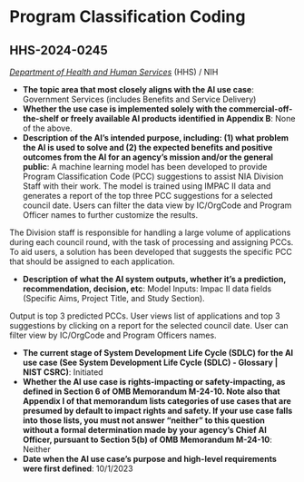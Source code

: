 # Program Classification Coding
## HHS-2024-0245
_[Department of Health and Human Services](<../3_agency/Department of Health and Human Services.md>)_ (HHS) / NIH


+ **The topic area that most closely aligns with the AI use case**: Government Services (includes Benefits and Service Delivery)
+ **Whether the use case is implemented solely with the commercial-off-the-shelf or freely available AI products identified in Appendix B**: None of the above.
+ **Description of the AI’s intended purpose, including: (1) what problem the AI is used to solve and (2) the expected benefits and positive outcomes from the AI for an agency’s mission and/or the general public**: A machine learning model has been developed to provide Program Classification Code (PCC) suggestions to assist NIA Division Staff with their work. The model is trained using IMPAC II data and generates a report of the top three PCC suggestions for a selected council date. Users can filter the data view by IC/OrgCode and Program Officer names to further customize the results.

The Division staff is responsible for handling a large volume of applications during each council round, with the task of processing and assigning PCCs. To aid users, a solution has been developed that suggests the specific PCC that should be assigned to each application.
+ **Description of what the AI system outputs, whether it’s a prediction, recommendation, decision, etc**: Model Inputs: Impac II data fields (Specific Aims, Project Title, and Study Section).

Output is top 3 predicted PCCs. User views list of applications and top 3 suggestions by clicking on a report for the selected council date. User can filter view by IC/OrgCode and Program Officers names.
+ **The current stage of System Development Life Cycle (SDLC) for the AI use case (See System Development Life Cycle (SDLC) - Glossary | NIST CSRC)**: Initiated
+ **Whether the AI use case is rights-impacting or safety-impacting, as defined in Section 6 of OMB Memorandum M-24-10. Note also that Appendix I of that memorandum lists categories of use cases that are presumed by default to impact rights and safety. If your use case falls into those lists, you must not answer “neither” to this question without a formal determination made by your agency’s Chief AI Officer, pursuant to Section 5(b) of OMB Memorandum M-24-10**: Neither
+ **Date when the AI use case’s purpose and high-level requirements were first defined**: 10/1/2023